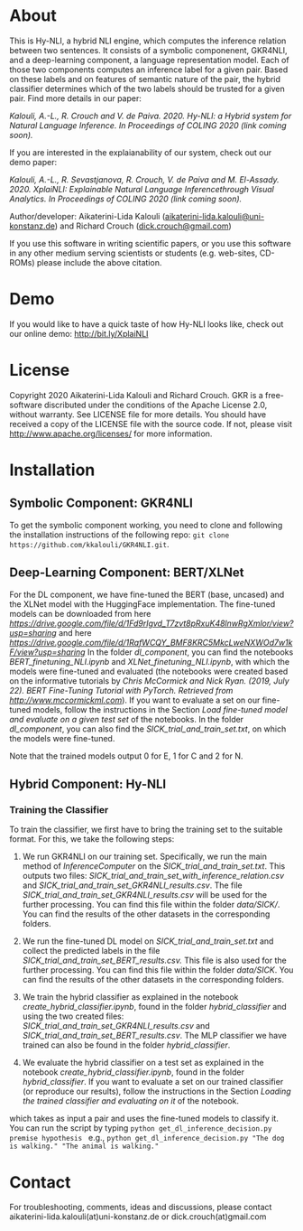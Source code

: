 # About

This is Hy-NLI, a hybrid NLI engine, which computes the inference relation between two sentences. It consists of a symbolic componenent, GKR4NLI, and a deep-learning component, a language
representation model. Each of those two components computes an inference label for a given pair. Based on these labels and on features of semantic nature of the pair, the hybrid
classifier determines which of the two labels should be trusted for a given pair. Find more details in our paper:

*Kalouli, A.-L., R. Crouch and V. de Paiva. 2020. Hy-NLI: a Hybrid system for Natural Language Inference. In Proceedings of COLING 2020 (link coming soon).*

If you are interested in the explaianability of our system, check out our demo paper:

*Kalouli, A.-L., R. Sevastjanova, R. Crouch, V. de Paiva and M. El-Assady. 2020. XplaiNLI: Explainable Natural Language Inferencethrough Visual Analytics. In Proceedings of COLING 2020 (link coming soon).*

Author/developer: Aikaterini-Lida Kalouli (<aikaterini-lida.kalouli@uni-konstanz.de>) and Richard Crouch (<dick.crouch@gmail.com>)

If you use this software in writing scientific papers, or you use this software in any other medium serving scientists or students (e.g. web-sites,
CD-ROMs) please include the above citation.

# Demo
If you would like to have a quick taste of how Hy-NLI looks like, check out our online demo: http://bit.ly/XplaiNLI


# License
Copyright 2020 Aikaterini-Lida Kalouli and Richard Crouch. GKR is a free-software discributed under the conditions of the Apache License 2.0, without warranty. See LICENSE file for more details. You should have received a copy of the LICENSE file with the source code. If not, please visit http://www.apache.org/licenses/ for more information. 

# Installation 

## Symbolic Component: GKR4NLI

To get the symbolic component working, you need to clone and following the installation instructions of the following repo:
 ``` git clone https://github.com/kkalouli/GKR4NLI.git ```.
 
 ## Deep-Learning Component: BERT/XLNet
 
 For the DL component, we have fine-tuned the BERT (base, uncased) and the XLNet model with the HuggingFace implementation. The fine-tuned models can be downloaded from
 here *https://drive.google.com/file/d/1Fd9rIgvd_T7zvt8pRxuK48lnwRgXmlor/view?usp=sharing* and here *https://drive.google.com/file/d/1RafWCQY_BMF8KRC5MkcLweNXWOd7w1kF/view?usp=sharing*  In the folder *dl_component*,
 you can find the notebooks *BERT_finetuning_NLI.ipynb* and *XLNet_finetuning_NLI.ipynb*, with which the models were fine-tuned and evaluated (the notebooks were created 
 based on the informative tutorials by *Chris McCormick and Nick Ryan. (2019, July 22). BERT Fine-Tuning Tutorial with PyTorch. Retrieved from http://www.mccormickml.com*).
 If you want to evaluate a set on our fine-tuned models, follow the instructions in the Section *Load fine-tuned model and evaluate on a given test set* of the notebooks. In the folder *dl_component*, you can also find the *SICK_trial_and_train_set.txt*, on which the models were fine-tuned. 
 
 Note that the trained models output 0 for E, 1 for C and 2 for N. 
 
 ## Hybrid Component: Hy-NLI
 ### Training the Classifier
 To train the classifier, we first have to bring the training set to the suitable format. For this, we take the following steps:
 
 1. We run GKR4NLI on our training set. Specifically, we run the main method of *InferenceComputer* on the *SICK_trial_and_train_set.txt*. This outputs two files: *SICK_trial_and_train_set_with_inference_relation.csv* and *SICK_trial_and_train_set_GKR4NLI_results.csv*. The file *SICK_trial_and_train_set_GKR4NLI_results.csv* will be used for the further processing. You can find this file within the folder *data/SICK/*. You can find the results of the other datasets in the corresponding folders.
 
 2. We run the fine-tuned DL model on *SICK_trial_and_train_set.txt* and collect the predicted labels in the file *SICK_trial_and_train_set_BERT_results.csv.* This file is also used for the further processing. You can find this file within the folder *data/SICK*. You can find the results of the other datasets in the corresponding folders.
 
 3. We train the hybrid classifier as explained in the notebook *create_hybrid_classifier.ipynb*, found in the folder *hybrid_classifier* and using the two created files:
 *SICK_trial_and_train_set_GKR4NLI_results.csv* and *SICK_trial_and_train_set_BERT_results.csv*. The MLP classifier we have trained can also be found in the folder *hybrid_classifier*.
 
 4. We evaluate the hybrid classifier on a test set as explained in the notebook *create_hybrid_classifier.ipynb*, found in the folder *hybrid_classifier*.
 If you want to evaluate a set on our trained classifier (or reproduce our results), follow the instructions in the Section *Loading the trained classifier and evaluating on it* of the notebook. 
 
 
 
 
 which takes as input a pair and uses the fine-tuned models to classify it. You can run the script by typing
  ``` python get_dl_inference_decision.py premise hypothesis  ```
  e.g., ``` python get_dl_inference_decision.py "The dog is walking." "The animal is walking."  ```





# Contact
For troubleshooting, comments, ideas and discussions, please contact aikaterini-lida.kalouli(at)uni-konstanz.de or dick.crouch(at)gmail.com

